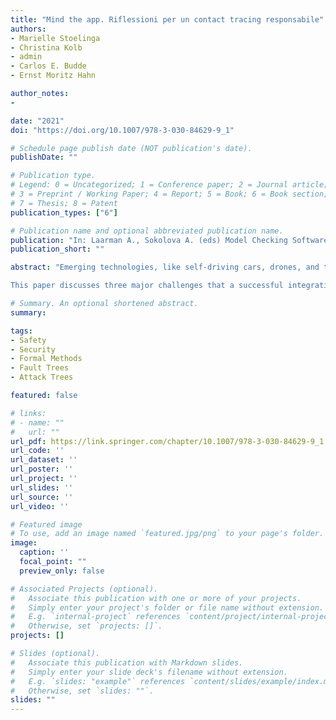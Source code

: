 ```yaml
---
title: "Mind the app. Riflessioni per un contact tracing responsabile"
authors:
- Marielle Stoelinga
- Christina Kolb
- admin
- Carlos E. Budde
- Ernst Moritz Hahn

author_notes:
-

date: "2021"
doi: "https://doi.org/10.1007/978-3-030-84629-9_1"

# Schedule page publish date (NOT publication's date).
publishDate: ""

# Publication type.
# Legend: 0 = Uncategorized; 1 = Conference paper; 2 = Journal article;
# 3 = Preprint / Working Paper; 4 = Report; 5 = Book; 6 = Book section;
# 7 = Thesis; 8 = Patent
publication_types: ["6"]

# Publication name and optional abbreviated publication name.
publication: "In: Laarman A., Sokolova A. (eds) Model Checking Software. SPIN 2021. Lecture Notes in Computer Science, vol 12864. Springer"
publication_short: ""

abstract: "Emerging technologies, like self-driving cars, drones, and the Internet-of-Things must not impose threats to people, neither due to accidental failures (safety), nor due to malicious attacks (security). As historically separated fields, safety and security are often analyzed in isolation. They are, however, heavily intertwined: measures that increase safety often decrease security and vice versa. Also, security vulnerabilities often cause safety hazards, e.g. in autonomous cars. Therefore, for effective decision-making, safety and security must be considered in combination.

This paper discusses three major challenges that a successful integration of safety and security faces: (1) The complex interaction between safety and security (2) The lack of efficient algorithms to compute system-level risk metrics (3) The lack of proper risk quantification methods. We will point out several research directions to tackle these challenges, exploiting novel combinations of mathematical game theory, stochastic model checking, as well as the Bayesian, fuzzy, and Dempster-Schafer frameworks for uncertainty reasoning. Finally, we report on early results in these directions."

# Summary. An optional shortened abstract.
summary:

tags:
- Safety
- Security
- Formal Methods
- Fault Trees
- Attack Trees

featured: false

# links:
# - name: ""
#   url: ""
url_pdf: https://link.springer.com/chapter/10.1007/978-3-030-84629-9_1
url_code: ''
url_dataset: ''
url_poster: ''
url_project: ''
url_slides: ''
url_source: ''
url_video: ''

# Featured image
# To use, add an image named `featured.jpg/png` to your page's folder.
image:
  caption: ''
  focal_point: ""
  preview_only: false

# Associated Projects (optional).
#   Associate this publication with one or more of your projects.
#   Simply enter your project's folder or file name without extension.
#   E.g. `internal-project` references `content/project/internal-project/index.md`.
#   Otherwise, set `projects: []`.
projects: []

# Slides (optional).
#   Associate this publication with Markdown slides.
#   Simply enter your slide deck's filename without extension.
#   E.g. `slides: "example"` references `content/slides/example/index.md`.
#   Otherwise, set `slides: ""`.
slides: ""
---
```

